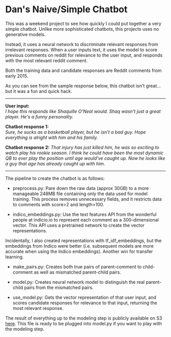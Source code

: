 # Dan's Naive/Simple Chatbot

This was a weekend project to see how quickly I could put together a very simple chatbot. Unlike more sophisticated chatbots, this projects uses no generative models.

Instead, it uses a neural network to discriminate relevant responses from irrelevant responses. When a user inputs text, it uses the model to score previous comments on reddit for relevance to the user input, and responds with the most relevant reddit comment.

Both the training data and candidate responses are Reddit comments from early 2015.

As you can see from the sample response below, this chatbot isn't great... but it was a fun and quick hack.

---
**User input:** <br>
*I hope this responds like Shaquille O'Neal would. Shaq wasn't just a great player.  He's a funny personality.*

**Chatbot response 1:**<br>
*Sure, he sucks as a basketball player, but he isn't a bad guy. Hope everything is alright with him and his family.*

**Chatbot response 2:**
*That injury has just killed him, he was so exciting to watch play his rookie season.  I think he could have been the most dynamic QB to ever play the position until age would've caught up.  Now he looks like a guy that age has already caught up with him.*

---
The pipeline to create the chatbot is as follows:

* preprocess.py: Pare down the raw data (approx 30GB) to a more manageable 248MB file containing only the data used for model training.  This process removes unnecessary fields, and it restricts data to comments with score>2 and length>100.

* indico_embeddings.py: Use the text features API from the wonderful people at indicio.io to represent each comment as a 300-dimensional vector. This API uses a pretrained network to create the vector representations.  

 Incidentally, I also created representations with tf_idf_embeddings, but the embeddings from Indico were better (i.e. subsequent models are more accurate when using the Indico embeddings). Another win for transfer learning.

* make_pairs.py: Creates both true pairs of parent-comment to child-comment as well as mismatched parent-child pairs.

* model.py: Creates neural network model to distinguish the real parent-child pairs from the mismatched pairs.

* use_model.py: Gets the vector representation of that user input, and scores candidate responses for relevance to that input, returning the most relevant response.

The result of everything up to the modeling step is publicly available on S3 [here](https://s3-us-west-1.amazonaws.com/chatbot-project/). This file is ready to be plugged into model.py if you want to play with the modeling step.
